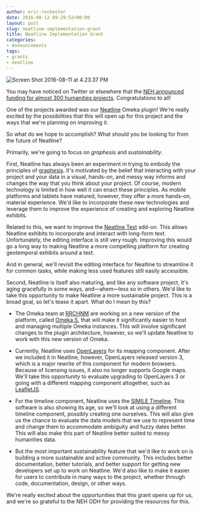 ```yaml
---
author: eric-rochester
date: 2016-08-12 09:29:52+00:00
layout: post
slug: neatline-implementation-grant
title: Neatline Implementation Grant
categories:
- Announcements
tags:
- grants
- neatline
---
```


![Screen Shot 2016-08-11 at 4.23.37 PM](http://scholarslab.org/wp-content/uploads/2016/08/Screen-Shot-2016-08-11-at-4.23.37-PM.png)

You may have noticed on Twitter or elsewhere that the [NEH announced funding for almost 300 humanities projects](http://www.neh.gov/news/press-release/2016-08-09). Congratulations to all!



One of the projects awarded was our [Neatline](http://neatline.org/) Omeka plugin! We're really excited by the possibilities that this will open up for this project and the ways that we're planning on improving it.



So what do we hope to accomplish? What should you be looking for from the future of Neatline?



Primarily, we're going to focus on _graphesis_ and _sustainability_.



First, Neatline has always been an experiment in trying to embody the principles of [graphesis](https://docs.google.com/viewer?a=v&pid=sites&srcid=ZGVmYXVsdGRvbWFpbnxlbmdhZ2VtZW50YnlkZXNpZ258Z3g6NzY1ZGY3ZWRmMmRkYTY3NA). It's motivated by the belief that interacting with your project and your data in a visual, hands-on, and messy way informs and changes the way that you think about your project. Of course, modern technology is limited in how well it can enact these principles. As mobile platforms and tablets have matured, however, they offer a more hands-on, material experience. We'd like to incorporate these new technologies and leverage them to improve the experience of creating and exploring Neatline exhibits.



Related to this, we want to improve the [Neatline Text](https://omeka.org/add-ons/plugins/neatlinetext/) add-on. This allows Neatline exhibits to incorporate and interact with long-form text. Unfortunately, the editing interface is still very rough. Improving this would go a long way to making Neatline a more compelling platform for creating geotemporal exhibits around a text.



And in general, we'll revisit the editing interface for Neatline to streamline it for common tasks, while making less used features still easily accessible.



Second, Neatline is itself also maturing, and like any software project, it's aging gracefully in some ways, and&mdash;ahem&mdash;less so in others. We'd like to take this opportunity to make Neatline a more sustainable project. This is a broad goal, so let's tease it apart. What do I mean by this?





  * The Omeka team at [RRCHNM](http://chnm.gmu.edu/) are working on a new version of the platform, called [Omeka S](https://github.com/omeka/omeka-s), that will make it significantly easier to host and managing multiple Omeka instances. This will involve significant changes to the plugin architecture, however, so we'll update Neatline to work with this new version of Omeka.


  * Currently, Neatline uses [OpenLayers](http://openlayers.org/) for its mapping component. After we included it in Neatline, however, OpenLayers released version 3, which is a major rewrite of this component for modern browsers. Because of licensing issues, it also no longer supports Google maps. We'll take this opportunity to evaluate upgrading to OpenLayers 3 or going with a different mapping component altogether, such as [LeafletJS](http://leafletjs.com/).


  * For the timeline component, Neatline uses the [SIMILE Timeline](http://www.simile-widgets.org/timeline/). This software is also showing its age, so we'll look at using a different timeline component, possibly creating one ourselves. This will also give us the chance to evaluate the data models that we use to represent time and change them to accommodate ambiguity and fuzzy dates better. This will also make this part of Neatline better suited to messy humanities data.


  * But the most important sustainability feature that we'd like to work on is building a more sustainable and active community. This includes better documentation, better tutorials, and better support for getting new developers set up to work on Neatline. We'd also like to make it easier for users to contribute in many ways to the project, whether through code, documentation, design, or other ways.




We're really excited about the opportunities that this grant opens up for us, and we're so grateful to the NEH ODH for providing the resources for this.

